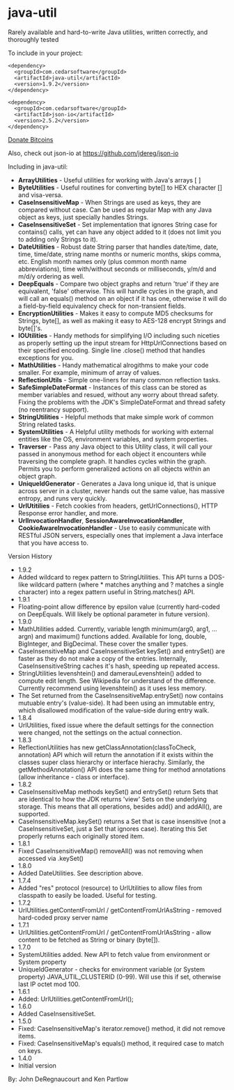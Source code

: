 java-util
=========
Rarely available and hard-to-write Java utilities, written correctly, and thoroughly tested

To include in your project:
```
<dependency>
  <groupId>com.cedarsoftware</groupId>
  <artifactId>java-util</artifactId>
  <version>1.9.2</version>
</dependency>

<dependency>
  <groupId>com.cedarsoftware</groupId>
  <artifactId>json-io</artifactId>
  <version>2.5.2</version>
</dependency>
```
<a class="coinbase-button" data-code="95fd9e409d5eb4160314a7c6030be682" data-button-style="custom_large" data-custom="java-util" href="https://coinbase.com/checkouts/95fd9e409d5eb4160314a7c6030be682">Donate Bitcoins</a><script src="https://coinbase.com/assets/button.js" type="text/javascript"></script>

Also, check out json-io at https://github.com/jdereg/json-io

Including in java-util:
* **ArrayUtilities** - Useful utilities for working with Java's arrays [ ]
* **ByteUtilities** - Useful routines for converting byte[] to HEX character [] and visa-versa.
* **CaseInsensitiveMap** - When Strings are used as keys, they are compared without case. Can be used as regular Map with any Java object as keys, just specially handles Strings.
* **CaseInsensitiveSet** - Set implementation that ignores String case for contains() calls, yet can have any object added to it (does not limit you to adding only Strings to it).
* **DateUtilities** - Robust date String parser that handles date/time, date, time, time/date, string name months or numeric months, skips comma, etc. English month names only (plus common month name abbreviations), time with/without seconds or milliseconds, y/m/d and m/d/y ordering as well.
* **DeepEquals** - Compare two object graphs and return 'true' if they are equivalent, 'false' otherwise.  This will handle cycles in the graph, and will call an equals() method on an object if it has one, otherwise it will do a field-by-field equivalency check for non-transient fields.
* **EncryptionUtilities** - Makes it easy to compute MD5 checksums for Strings, byte[], as well as making it easy to AES-128 encrypt Strings and byte[]'s.
* **IOUtilities** - Handy methods for simplifying I/O including such niceties as properly setting up the input stream for HttpUrlConnections based on their specified encoding.  Single line .close() method that handles exceptions for you.
* **MathUtilities** - Handy mathematical alrogithms to make your code smaller.  For example, minimum of array of values.
* **ReflectionUtils** - Simple one-liners for many common reflection tasks.
* **SafeSimpleDateFormat** - Instances of this class can be stored as member variables and resued, without any worry about thread safety.  Fixing the problems with the JDK's SimpleDateFormat and thread safety (no reentrancy support).
* **StringUtilities** - Helpful methods that make simple work of common String related tasks.
* **SystemUtilities** - A Helpful utility methods for working with external entities like the OS, environment variables, and system properties.
* **Traverser** - Pass any Java object to this Utility class, it will call your passed in anonymous method for each object it encounters while traversing the complete graph.  It handles cycles within the graph. Permits you to perform generalized actions on all objects within an object graph.
* **UniqueIdGenerator** - Generates a Java long unique id, that is unique across server in a cluster, never hands out the same value, has massive entropy, and runs very quickly.
* **UrlUtitilies** - Fetch cookies from headers, getUrlConnections(), HTTP Response error handler, and more.
* **UrlInvocationHandler**, **SessionAwareInvocationHandler**, **CookieAwareInvocationHandler** - Use to easily communicate with RESTful JSON servers, especially ones that implement a Java interface that you have access to.

Version History
* 1.9.2
 * Added wildcard to regex pattern to StringUtilities.  This API turns a DOS-like wildcard pattern (where * matches anything and ? matches a single character) into a regex pattern useful in String.matches() API.
* 1.9.1
 * Floating-point allow difference by epsilon value (currently hard-coded on DeepEquals.  Will likely be optional parameter in future version).
* 1.9.0
 * MathUtilities added.  Currently, variable length minimum(arg0, arg1, ... argn) and maximum() functions added.  Available for long, double, BigInteger, and BigDecimal.   These cover the smaller types.
 * CaseInsensitiveMap and CaseInsensitiveSet keySet() and entrySet() are faster as they do not make a copy of the entries.  Internally, CaseInsensitiveString caches it's hash, speeding up repeated access.
 * StringUtilities levenshtein() and damerauLevenshtein() added to compute edit length.  See Wikipedia for understand of the difference.  Currently recommend using levenshtein() as it uses less memory.
 * The Set returned from the CaseInsensitiveMap.entrySet() now contains mutuable entry's (value-side). It had been using an immutable entry, which disallowed modification of the value-side during entry walk.
* 1.8.4
 * UrlUtilities, fixed issue where the default settings for the connection were changed, not the settings on the actual connection.
* 1.8.3
 * ReflectionUtilities has new getClassAnnotation(classToCheck, annotation) API which will return the annotation if it exists within the classes super class hierarchy or interface hierachy.  Similarly, the getMethodAnnotation() API does the same thing for method annotations (allow inheritance - class or interface).
* 1.8.2
 * CaseInsensitiveMap methods keySet() and entrySet() return Sets that are identical to how the JDK returns 'view' Sets on the underlying storage.  This means that all operations, besides add() and addAll(), are supported.
 * CaseInsensitiveMap.keySet() returns a Set that is case insensitive (not a CaseInsensitiveSet, just a Set that ignores case).  Iterating this Set properly returns each originally stored item.
* 1.8.1
 * Fixed CaseInsensitiveMap() removeAll() was not removing when accessed via .keySet()
* 1.8.0
 * Added DateUtilities.  See description above.
* 1.7.4
 * Added "res" protocol (resource) to UrlUtilities to allow files from classpath to easily be loaded.  Useful for testing.
* 1.7.2
 * UrlUtilities.getContentFromUrl / getContentFromUrlAsString - removed hard-coded proxy server name
* 1.7.1
 * UrlUtilities.getContentFromUrl / getContentFromUrlAsString - allow content to be fetched as String or binary (byte[]).
* 1.7.0
 * SystemUtilities added.  New API to fetch value from environment or System property
 * UniqueIdGenerator - checks for environment variable (or System property) JAVA_UTIL_CLUSTERID (0-99).  Will use this if set, otherwise last IP octet mod 100.
* 1.6.1
 * Added: UrlUtilities.getContentFromUrl();
* 1.6.0
 * Added CaseInsensitiveSet.
* 1.5.0
 * Fixed: CaseInsensitiveMap's iterator.remove() method, it did not remove items.  
 * Fixed: CaseInsensitiveMap's equals() method, it required case to match on keys.
* 1.4.0
 * Initial version

By: John DeRegnaucourt and Ken Partlow
